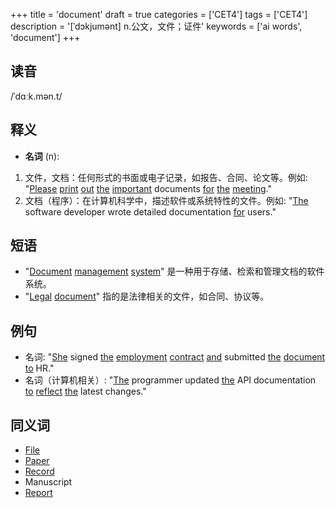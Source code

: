 +++
title = 'document'
draft = true
categories = ['CET4']
tags = ['CET4']
description = '[ˈdɔkjumənt] n.公文，文件；证件'
keywords = ['ai words', 'document']
+++

## 读音
/ˈdɑːk.mən.t/

## 释义
- **名词** (n):
1. 文件，文档：任何形式的书面或电子记录，如报告、合同、论文等。例如: "[Please](/post/please/) [print](/post/print/) [out](/post/out/) [the](/post/the/) [important](/post/important/) documents [for](/post/for/) [the](/post/the/) [meeting](/post/meeting/)."
2. 文档（程序）：在计算机科学中，描述软件或系统特性的文件。例如: "[The](/post/the/) software developer wrote detailed documentation [for](/post/for/) users."

## 短语
- "[Document](/post/document/) [management](/post/management/) [system](/post/system/)" 是一种用于存储、检索和管理文档的软件系统。
- "[Legal](/post/legal/) [document](/post/document/)" 指的是法律相关的文件，如合同、协议等。

## 例句
- 名词: "[She](/post/she/) signed [the](/post/the/) [employment](/post/employment/) [contract](/post/contract/) [and](/post/and/) submitted [the](/post/the/) [document](/post/document/) [to](/post/to/) HR."
- 名词（计算机相关）: "[The](/post/the/) programmer updated [the](/post/the/) API documentation [to](/post/to/) [reflect](/post/reflect/) [the](/post/the/) latest changes."

## 同义词
- [File](/post/file/)
- [Paper](/post/paper/)
- [Record](/post/record/)
- Manuscript
- [Report](/post/report/)

